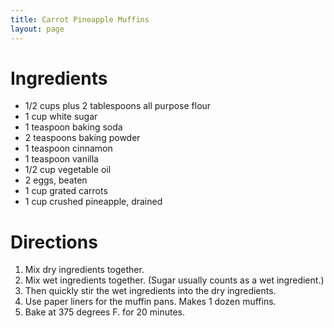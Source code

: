 ```yaml
---
title: Carrot Pineapple Muffins
layout: page
---
```


# Ingredients

* 1/2 cups plus 2 tablespoons all purpose flour
* 1 cup white sugar
* 1 teaspoon baking soda
* 2 teaspoons baking powder
* 1 teaspoon cinnamon
* 1 teaspoon vanilla
* 1/2 cup vegetable oil
* 2 eggs, beaten
* 1 cup grated carrots
* 1 cup crushed pineapple, drained

# Directions

1. Mix dry ingredients together.
1. Mix wet ingredients together. (Sugar usually counts as a wet ingredient.)
1. Then quickly stir the wet ingredients into the dry ingredients.
1. Use paper liners for the muffin pans. Makes 1 dozen muffins.
1. Bake at 375 degrees F. for 20 minutes. 
